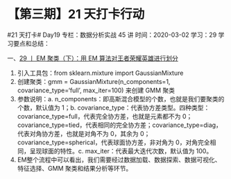 # 【第三期】21 天打卡行动

#21 天打卡# Day19
专栏：数据分析实战 45 讲
时间：2020-03-02
学习：29
学习要点和总结：

一、[29 丨 EM 聚类（下）：用 EM 算法对王者荣耀英雄进行划分](https://time.geekbang.org/column/article/82333)

1. 引入工具包：from sklearn.mixture import GaussianMixture
2. 创建聚类：gmm = GaussianMixture(n_components=1, covariance_type=‘full’, max_iter=100) 来创建 GMM 聚类
3. 参数说明：a. n_components：即高斯混合模型的个数，也就是我们要聚类的个数，默认值为 1；b. covariance_type：代表协方差类型。四种类型：covariance_type=full，代表完全协方差，也就是元素都不为 0；covariance_type=tied，代表相同的完全协方差；covariance_type=diag，代表对角协方差，也就是对角不为 0，其余为 0；covariance_type=spherical，代表球面协方差，非对角为 0，对角完全相同，呈现球面的特性。c. max_iter：代表最大迭代次数，默认值为 100。
4. EM整个流程中可以看出，我们需要经过数据加载、数据探索、数据可视化、特征选择、GMM 聚类和结果分析等环节。
